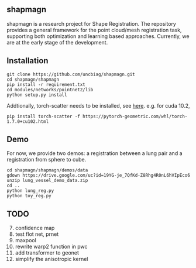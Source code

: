 ## shapmagn

shapmagn is a research project for Shape Registration. The repository provides a general framework for the point cloud/mesh registration task, supporting both optimization and learning
based approaches. Currently, we are at the early stage of the development.

## Installation
```
git clone https://github.com/uncbiag/shapmagn.git
cd shapmagn/shapmagn
pip install -r requirement.txt
cd modules/networks/pointnet2/lib
python setup.py install
```
Addtionally, torch-scatter needs to be installed, see [here](https://github.com/rusty1s/pytorch_scatter).
e.g. for cuda 10.2, 
```
pip install torch-scatter -f https://pytorch-geometric.com/whl/torch-1.7.0+cu102.html
```

## Demo
For now, we provide two demos: a registration between a lung pair and a registration from sphere to cube.
```
cd shapmagn/shapmagn/demos/data
gdown https://drive.google.com/uc?id=19YG-je_7QfKd-Z8Rhg4R0nL6hVIpEco6
unzip lung_vessel_demo_data.zip
cd ..
python lung_reg.py
python toy_reg.py
```

## TODO
7. confidence map
10. test flot net, prnet
11.  maxpool
12. rewrite warp2 function in pwc
14. add transformer to geonet
16. simplify the anisotropic kernel